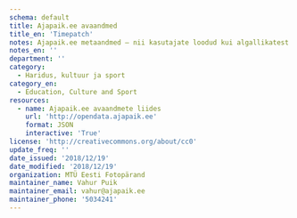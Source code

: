 ```yaml
---
schema: default
title: Ajapaik.ee avaandmed
title_en: 'Timepatch'
notes: Ajapaik.ee metaandmed – nii kasutajate loodud kui algallikatest pärinevad
notes_en: ''
department: ''
category:
  - Haridus, kultuur ja sport
category_en:
  - Education, Culture and Sport
resources:
  - name: Ajapaik.ee avaandmete liides
    url: 'http://opendata.ajapaik.ee'
    format: JSON
    interactive: 'True'
license: 'http://creativecommons.org/about/cc0'
update_freq: ''
date_issued: '2018/12/19'
date_modified: '2018/12/19'
organization: MTÜ Eesti Fotopärand
maintainer_name: Vahur Puik
maintainer_email: vahur@ajapaik.ee
maintainer_phone: '5034241'
---
```

